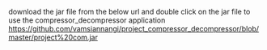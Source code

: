 download the jar file from the below url and double click on the jar file to use the compressor_decompressor application
https://github.com/vamsiannangi/project_compressor_decompressor/blob/master/project%20com.jar
